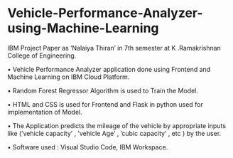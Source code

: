 # Vehicle-Performance-Analyzer-using-Machine-Learning


IBM Project Paper as ’Nalaiya Thiran’ in 7th semester at K .Ramakrishnan College of
Engineering.

• Vehicle Performance Analyzer application done using Frontend and Machine Learning
on IBM Cloud Platform.

• Random Forest Regressor Algorithm is used to Train the Model.

• HTML and CSS is used for Frontend and Flask in python used for implementation of Model.

• The Application predicts the mileage of the vehicle by appropriate inputs like (’vehicle
capacity’ , ’vehicle Age’ , ’cubic capacity’ , etc ) by the user.

• Software used : Visual Studio Code, IBM Workspace.
